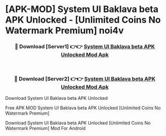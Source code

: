 # [APK-MOD] System UI Baklava beta APK Unlocked - [Unlimited Coins No Watermark Premium] noi4v



<div align="center">
<h3>🔴 Download [Server1] 👉👉 <a href="https://momento.my/?title=System_UI_Baklava_beta_APK_Unlocked">System UI Baklava beta APK Unlocked Mod Apk</a></h3><br>

<h3>🔴 Download [Server2] 👉👉 <a href="https://momento.my/?title=System_UI_Baklava_beta_APK_Unlocked">System UI Baklava beta APK Unlocked Mod Apk</a></h3>
</div>



Download System UI Baklava beta APK Unlocked 

Free APK MOD System UI Baklava beta APK Unlocked [Unlimited Coins No Watermark Premium]

Download System UI Baklava beta APK Unlocked [Unlimited Coins No Watermark Premium] Mod For Android
